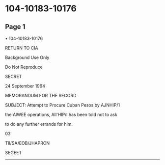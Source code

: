 # 104-10183-10176

## Page 1

• 104-10183-10176

RETURN TO CIA

Background Use Only

Do Not Reproduce

SECRET

24 September 1964

MEMORANDUM FOR THE RECORD

SUBJECT: Attempt to Procure Cuban Pesos by AJNHIP/1

the AlWEE operations, All'HIP/l has been told not to ask

to do any further errands for him.

03

TIl/SA/EOB/JHAPRON

SEGEET

---


